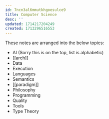 ```yaml
---
id: 7ncn3al6mmutkhgoesulce9
title: Computer Science
desc: ''
updated: 1714217204249
created: 1713296516553
---
```


These notes are arranged into the below topics:

- AI (Sorry this is on the top, list is alphabetic)
- [[arch]]
- Data
- Execution
- Languages
- Semantics
- [[paradigm]]
- Philosophy
- Programming
- Quality
- Tools
- Type Theory
